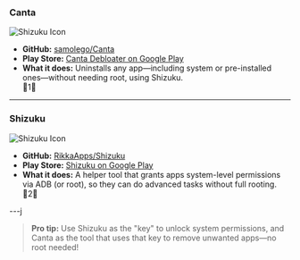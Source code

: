 ### Canta  
![Shizuku Icon](https://raw.githubusercontent.com/RikkaApps/Shizuku/master/app/src/main/ic_launcher-playstore.png)  
- **GitHub:** [samolego/Canta](https://github.com/samolego/Canta)  
- **Play Store:** [Canta Debloater on Google Play](https://play.google.com/store/apps/details?id=io.github.samolego.canta)  
- **What it does:** Uninstalls any app—including system or pre-installed ones—without needing root, using Shizuku.  
  1

---

### Shizuku  
![Shizuku Icon](https://raw.githubusercontent.com/RikkaApps/Shizuku/master/app/src/main/ic_launcher-playstore.png)
  
- **GitHub:** [RikkaApps/Shizuku](https://github.com/RikkaApps/Shizuku)  
- **Play Store:** [Shizuku on Google Play](https://play.google.com/store/apps/details?id=moe.shizuku.privileged.api)  
- **What it does:** A helper tool that grants apps system-level permissions via ADB (or root), so they can do advanced tasks without full rooting.  
  2

---j

>  **Pro tip:** Use Shizuku as the "key" to unlock system permissions, and Canta as the tool that uses that key to remove unwanted apps—no root needed!